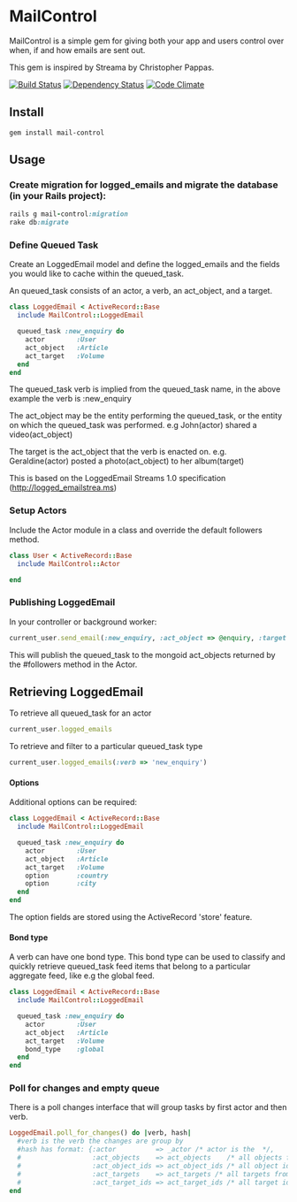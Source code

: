 # MailControl

MailControl is a simple gem for giving both your app and users control over when, if and how emails are sent out.

This gem is inspired by Streama by Christopher Pappas.

[![Build Status](https://secure.travis-ci.org/digitalplaywright/mail-control.png)](http://travis-ci.org/digitalplaywright/mail-control) [![Dependency Status](https://gemnasium.com/digitalplaywright/mail-control.png)](https://gemnasium.com/digitalplaywright/mail-control) [![Code Climate](https://codeclimate.com/github/digitalplaywright/mail-control.png)](https://codeclimate.com/github/digitalplaywright/mail-control)


## Install

    gem install mail-control

## Usage

### Create migration for logged_emails and migrate the database (in your Rails project):

```ruby
rails g mail-control:migration
rake db:migrate
```

### Define Queued Task

Create an LoggedEmail model and define the logged_emails and the fields you would like to cache within the queued_task.

An queued_task consists of an actor, a verb, an act_object, and a target.

``` ruby
class LoggedEmail < ActiveRecord::Base
  include MailControl::LoggedEmail

  queued_task :new_enquiry do
    actor        :User
    act_object   :Article
    act_target   :Volume
  end
end
```

The queued_task verb is implied from the queued_task name, in the above example the verb is :new_enquiry

The act_object may be the entity performing the queued_task, or the entity on which the queued_task was performed.
e.g John(actor) shared a video(act_object)

The target is the act_object that the verb is enacted on.
e.g. Geraldine(actor) posted a photo(act_object) to her album(target)

This is based on the LoggedEmail Streams 1.0 specification (http://logged_emailstrea.ms)

### Setup Actors

Include the Actor module in a class and override the default followers method.

``` ruby
class User < ActiveRecord::Base
  include MailControl::Actor

end
```



### Publishing LoggedEmail

In your controller or background worker:

``` ruby
current_user.send_email(:new_enquiry, :act_object => @enquiry, :target => @listing)
```
  
This will publish the queued_task to the mongoid act_objects returned by the #followers method in the Actor.


## Retrieving LoggedEmail

To retrieve all queued_task for an actor

``` ruby
current_user.logged_emails
```
  
To retrieve and filter to a particular queued_task type

``` ruby
current_user.logged_emails(:verb => 'new_enquiry')
```

#### Options

Additional options can be required:

``` ruby
class LoggedEmail < ActiveRecord::Base
  include MailControl::LoggedEmail

  queued_task :new_enquiry do
    actor        :User
    act_object   :Article
    act_target   :Volume
    option       :country
    option       :city
  end
end
```

The option fields are stored using the ActiveRecord 'store' feature.


#### Bond type

A verb can have one bond type. This bond type can be used to classify and quickly retrieve
queued_task feed items that belong to a particular aggregate feed, like e.g the global feed.

``` ruby
class LoggedEmail < ActiveRecord::Base
  include MailControl::LoggedEmail

  queued_task :new_enquiry do
    actor        :User
    act_object   :Article
    act_target   :Volume
    bond_type    :global
  end
end
```

### Poll for changes and empty queue

There is a poll changes interface that will group tasks by first actor and then verb. 

```ruby
LoggedEmail.poll_for_changes() do |verb, hash|
  #verb is the verb the changes are group by
  #hash has format: {:actor          => _actor /* actor is the  */, 
  #                  :act_objects    => act_objects    /* all objects from matching tasks */, 
  #                  :act_object_ids => act_object_ids /* all object ids from matching tasks */,
  #                  :act_targets    => act_targets /* all targets from  matching tasks */ , 
  #                  :act_target_ids => act_target_ids /* all target ids from matching tasks}
end
```




